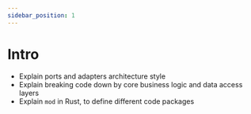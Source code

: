 ```yaml
---
sidebar_position: 1
---
```


# Intro

- Explain ports and adapters architecture style
- Explain breaking code down by core business logic and data access layers
- Explain `mod` in Rust, to define different code packages